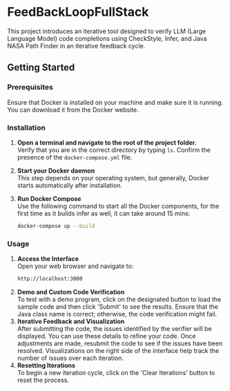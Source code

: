 # FeedBackLoopFullStack

This project introduces an iterative tool designed to verify LLM (Large Language Model) code completions using CheckStyle, Infer, and Java NASA Path Finder in an iterative feedback cycle.

## Getting Started

### Prerequisites

Ensure that Docker is installed on your machine and make sure it is running. You can download it from the Docker website.

### Installation

1. **Open a terminal and navigate to the root of the project folder.**  
   Verify that you are in the correct directory by typing `ls`. Confirm the presence of the `docker-compose.yml` file.

2. **Start your Docker daemon**  
   This step depends on your operating system, but generally, Docker starts automatically after installation.

3. **Run Docker Compose**  
   Use the following command to start all the Docker components, for the first time as it builds infer as well, it can take around 15 mins:
   ```bash
   docker-compose up --build

### Usage

1. **Access the Interface**  
    Open your web browser and navigate to:
    ```bash
   http://localhost:3000

2. **Demo and Custom Code Verification**  
To test with a demo program, click on the designated button to load the sample code and then click 'Submit' to see the results.
Ensure that the Java class name is correct; otherwise, the code verification might fail.
3. **Iterative Feedback and Visualization**  
   After submitting the code, the issues identified by the verifier will be displayed. You can use these details to refine your code. Once adjustments are made, resubmit the code to see if the issues have been resolved.
   Visualizations on the right side of the interface help track the number of issues over each iteration.
3. **Resetting Iterations**  
To begin a new iteration cycle, click on the 'Clear Iterations' button to reset the process.